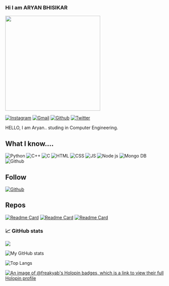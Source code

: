 ### Hi I am ARYAN BHISIKAR
   <img src="https://media.giphy.com/media/cFlrCthixcb3B6hqwY/giphy.gif" width="300"/>


[![Instagram](https://img.shields.io/badge/Instagram-pink?style=for-the-badge&logo=Instagram&logoColor=white)](https://www.instagram.com/aryan_bhisikar/?hl=en)
[![Gmail](https://img.shields.io/badge/Gmail-red?style=for-the-badge&logo=Gmail&logoColor=white)](mailto:aryanbhisikar1@gmail.com)
[![Github](https://img.shields.io/badge/Github-violet?style=for-the-badge&logo=Github&logoColor=black)](https://github.com/Freakyab)
[![Twitter](https://img.shields.io/badge/Twitter-blue?style=for-the-badge&logo=Twitter&logoColor=white)](https://twitter.com/AryanBhisikar)


HELLO, I am Aryan.. studing in Computer Engineering.

## What I know....

![Python](https://img.shields.io/badge/python-%20-green?style=social&logo=python)
![C++](https://img.shields.io/badge/C++-%20-green?style=social&logo=C++)
![C](https://img.shields.io/badge/-%20-green?style=social&logo=C)
![HTML](https://img.shields.io/badge/HTML-%20-green?style=social&logo=html5) 
![CSS](https://img.shields.io/badge/Css-%20-green?style=social&logo=CSS3)
![JS](https://img.shields.io/badge/Javascript-%20-green?style=social&logo=Javascript)
![Node js](https://img.shields.io/badge/Nodejs-%20-green?style=social&logo=NodeJs)
![Mongo DB](https://img.shields.io/badge/Mongodb-%20-green?style=social&logo=Mongodb)
![Github](https://img.shields.io/badge/Github-%20-green?style=social&logo=Github)
 ## Follow
[![Github](https://img.shields.io/github/followers/Freakyab?label=Follow&style=social)](https://github.com/Freakyab)

## Repos

[![Readme Card](https://github-readme-stats.vercel.app/api/pin/?username=Freakyab&repo=MonoDB&theme=dracula)](https://github.com/Freakyab/MonoDB)
[![Readme Card](https://github-readme-stats.vercel.app/api/pin/?username=Freakyab&repo=folio&theme=dracula)](https://github.com/Freakyab/folio)
[![Readme Card](https://github-readme-stats.vercel.app/api/pin/?username=Freakyab&repo=Dgclock&theme=dracula)](https://github.com/Freakyab/Dgclock)

### 📈 GitHub stats
<p><img src="https://github-readme-streak-stats.herokuapp.com/?user=Freakyab&theme=dracula"/></p>

![My GitHub stats](https://github-readme-stats.vercel.app/api?username=Freakyab&theme=dracula&show_icons=true)

![Top Langs](https://github-readme-stats.vercel.app/api/top-langs/?username=Freakyab&theme=dracula&show_icons=true)

[![An image of @freakyab's Holopin badges, which is a link to view their full Holopin profile](https://holopin.me/freakyab)](https://holopin.io/@freakyab)

